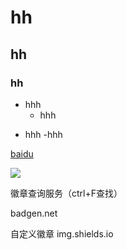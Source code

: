 # hh
## hh
### hh

* hhh
  * hhh

- hhh
  -hhh

[baidu](www.baidu.com)

[![](https://img.shields.io/badge/label-message-brightgreen)](www.baidu.com)

徽章查询服务（ctrl+F查找）

badgen.net

自定义徽章 
img.shields.io

